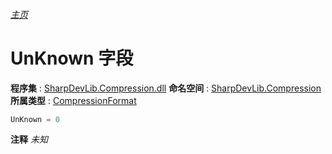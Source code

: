 ###### [主页](./Index.md "主页")
# UnKnown 字段
**程序集** : [SharpDevLib.Compression.dll](./SharpDevLib.Compression.assembly.md "SharpDevLib.Compression.dll")
**命名空间** : [SharpDevLib.Compression](./SharpDevLib.Compression.namespace.md "SharpDevLib.Compression")
**所属类型** : [CompressionFormat](./SharpDevLib.Compression.CompressionFormat.md "CompressionFormat")
``` csharp
UnKnown = 0
```
**注释**
*未知*

